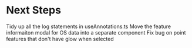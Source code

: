 # Next Steps

Tidy up all the log statements in useAnnotations.ts
Move the feature informaiton modal for OS data into a separate component
Fix bug on point features that don't have glow when selected
